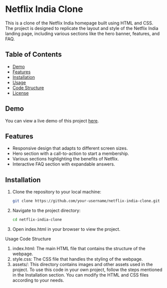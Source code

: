 # Netflix India Clone

This is a clone of the Netflix India homepage built using HTML and CSS. The project is designed to replicate the layout and style of the Netflix India landing page, including various sections like the hero banner, features, and FAQ.

## Table of Contents

- [Demo](#demo)
- [Features](#features)
- [Installation](#installation)
- [Usage](#usage)
- [Code Structure](#code-structure)
- [License](#license)

## Demo

You can view a live demo of this project [here](#).

## Features

- Responsive design that adapts to different screen sizes.
- Hero section with a call-to-action to start a membership.
- Various sections highlighting the benefits of Netflix.
- Interactive FAQ section with expandable answers.

## Installation

1. Clone the repository to your local machine:

   ```bash
   git clone https://github.com/your-username/netflix-india-clone.git
2. Navigate to the project directory:
   ```bash
   cd netflix-india-clone
3. Open index.html in your browser to view the project.

Usage
Code Structure
1. index.html: The main HTML file that contains the structure of the webpage.
2. style.css: The CSS file that handles the styling of the webpage.
3. assets/: This directory contains images and other assets used in the project.
To use this code in your own project, follow the steps mentioned in the Installation section. You can modify the HTML and CSS files according to your needs.
